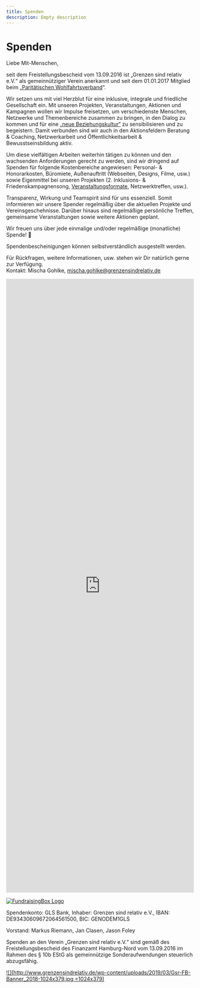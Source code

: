 ```yaml
---
title: Spenden
description: Empty description
---
```


# Spenden

Liebe Mit-Menschen,

seit dem Freistellungsbescheid vom 13.09.2016 ist „Grenzen sind relativ e.V.“ als gemeinnütziger Verein anerkannt und seit dem 01.01.2017 Mitglied beim „[Paritätischen Wohlfahrtsverband](http://www.paritaet-hamburg.de/startseite.html)“.

Wir setzen uns mit viel Herzblut für eine inklusive, integrale und friedliche Gesellschaft ein. Mit unseren Projekten, Veranstaltungen, Aktionen und Kampagnen wollen wir Impulse freisetzen, um verschiedenste Menschen, Netzwerke und Themenbereiche zusammen zu bringen, in den Dialog zu kommen und für eine [„neue Beziehungskultur“](http://www.grenzensindrelativ.de/ueber-uns/herleitung.html) zu sensibilisieren und zu begeistern. Damit verbunden sind wir auch in den Aktionsfeldern Beratung & Coaching, Netzwerkarbeit und Öffentlichkeitsarbeit & Bewusstseinsbildung aktiv.

Um diese vielfältigen Arbeiten weiterhin tätigen zu können und den wachsenden Anforderungen gerecht zu werden, sind wir dringend auf Spenden für folgende Kostenbereiche angewiesen: Personal- & Honorarkosten, Büromiete, Außenauftritt (Webseiten, Designs, Filme, usw.) sowie Eigenmittel bei unseren Projekten (2. Inklusions- & Friedenskampagnensong, [Veranstaltungsformate](http://www.grenzensindrelativ.de/2019/11/21/veranstaltungsformate-von-mit-grenzen-sind-relativ-e-v-2020.html), Netzwerktreffen, usw.).

Transparenz, Wirkung und Teamspirit sind für uns essenziell. Somit informieren wir unsere Spender regelmäßig über die aktuellen Projekte und Vereinsgeschehnisse. Darüber hinaus sind regelmäßige persönliche Treffen, gemeinsame Veranstaltungen sowie weitere Aktionen geplant.

Wir freuen uns über jede einmalige und/oder regelmäßige (monatliche) Spende! 🙂

Spendenbescheinigungen können selbstverständlich ausgestellt werden.

Für Rückfragen, weitere Informationen, usw. stehen wir Dir natürlich gerne zur Verfügung.  
 Kontakt: Mischa Gohlke, mischa.gohlke@grenzensindrelativ.de

<iframe src="https://secure.fundraisingbox.com/app/payment?hash=6j98n4k8fqegir0h#http%3A%2F%2Fwww.grenzensindrelativ.de%2Fspenden.html" id="fbIframe" title="Spendenformular" style="width: 100%; height: 1648px;" scrolling="no" allowtransparency="true" width="100%" height="1500" frameborder="0"><h2>Spendenformular</h2><p>Ihr Browser kann keine iFrames darstellen, bitte nutzen Sie folgenden Link: <a href="https://secure.fundraisingbox.com/app/payment?hash=6j98n4k8fqegir0h#http%3A%2F%2Fwww.grenzensindrelativ.de%2Fspenden.html">Spendenformular</a></p></iframe>

[![FundraisingBox Logo](https://secure.fundraisingbox.com/images/FundraisingBox-Logo-Widget.png)](http://www.fundraisingbox.com)

Spendenkonto: GLS Bank, Inhaber: Grenzen sind relativ e.V., IBAN: DE93430609672064561500, BIC: GENODEM1GLS

Vorstand: Markus Riemann, Jan Clasen, Jason Foley

Spenden an den Verein „Grenzen sind relativ e.V.“ sind gemäß des Freistellungsbescheid des Finanzamt Hamburg-Nord vom 13.09.2016 im Rahmen des § 10b EStG als gemeinnützige Sonderaufwendungen steuerlich abzugsfähig.

[![](http://www.grenzensindrelativ.de/wp-content/uploads/2019/03/Gsr-FB-Banner_2018-1024x379.jpg =1024x379)](http://www.grenzensindrelativ.de/wp-content/uploads/2019/03/Gsr-FB-Banner_2018.jpg)
